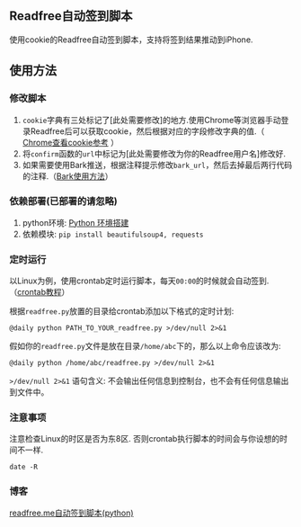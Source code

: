 ## Readfree自动签到脚本


使用cookie的Readfree自动签到脚本，支持将签到结果推动到iPhone.

 

## 使用方法

### 修改脚本
1. `cookie`字典有三处标记了[此处需要修改]的地方.使用Chrome等浏览器手动登录Readfree后可以获取cookie，然后根据对应的字段修改字典的值.（ [Chrome查看cookie参考](https://www.cnblogs.com/zj0208/p/6249759.html) ）
2. 将`confirm`函数的`url`中标记为[此处需要修改为你的Readfree用户名]修改好.
3. 如果需要使用Bark推送，根据注释提示修改`bark_url`，然后去掉最后两行代码的注释.（[Bark使用方法](https://github.com/Finb/Bark/blob/master/README.md)）

### 依赖部署(已部署的请忽略)
1. python环境:  [Python 环境搭建](http://www.runoob.com/python/python-install.html)
2. 依赖模块: `pip install beautifulsoup4, requests`

### 定时运行
以Linux为例，使用crontab定时运行脚本，每天`00:00`的时候就会自动签到.（[crontab教程](http://www.runoob.com/linux/linux-tutorial.html)）

根据`readfree.py`放置的目录给crontab添加以下格式的定时计划:

	@daily python PATH_TO_YOUR_readfree.py >/dev/null 2>&1

假如你的`readfree.py`文件是放在目录`/home/abc`下的，那么以上命令应该改为:

	@daily python /home/abc/readfree.py >/dev/null 2>&1

`>/dev/null 2>&1` 语句含义: 不会输出任何信息到控制台，也不会有任何信息输出到文件中。

### 注意事项
注意检查Linux的时区是否为东8区. 否则crontab执行脚本的时间会与你设想的时间不一样.

	date -R

### 博客
[readfree.me自动签到脚本(python)](https://www.jianshu.com/p/2828d36b9ba5)